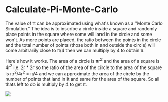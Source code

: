 # Calculate-Pi-Monte-Carlo

The value of &pi; can be approximated using what's known as a "Monte Carlo Simulation." The idea is to inscribe a circle inside a square and
randomly place points in the square where some will land in the circle and some won't. As more points are placed, the ratio between
the points in the circle and the total number of points (those both in and outside the circle) will come arbitrarily close to &pi;/4 
then we can multiply by 4 to obtain &pi;.

Here's how it works. The area of a circle is &pi;r<sup>2</sup> and the area of a square is 4r<sup>2</sup> i.e. 2r * 2r so the 
ratio of the area of the circle to the area of the square is &pi;r<sup>2</sup>/4r<sup>2</sup> = &pi;/4 and we can approximate 
the area of the circle by the number of points that land in it and same for the area of the square. So all thats left to do is
 multiply by 4 to get &pi;.

![](demo.gif)